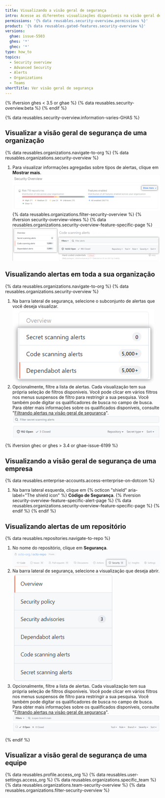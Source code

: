 ```yaml
---
title: Visualizando a visão geral de segurança
intro: Acesse as diferentes visualizações disponíveis na visão geral de segurança
permissions: '{% data reusables.security-overview.permissions %}'
product: '{% data reusables.gated-features.security-overview %}'
versions:
  ghae: issue-5503
  ghes: '*'
  ghec: '*'
type: how_to
topics:
  - Security overview
  - Advanced Security
  - Alerts
  - Organizations
  - Teams
shortTitle: Ver visão geral de segurança
---
```


{% ifversion ghes < 3.5 or ghae %}
{% data reusables.security-overview.beta %}
{% endif %}

{% data reusables.security-overview.information-varies-GHAS %}

## Visualizar a visão geral de segurança de uma organização

{% data reusables.organizations.navigate-to-org %}
{% data reusables.organizations.security-overview %}
1. Para visualizar informações agregadas sobre tipos de alertas, clique em **Mostrar mais**. ![Botão mostrar mais](/assets/images/help/organizations/security-overview-show-more-button.png)
{% data reusables.organizations.filter-security-overview %}
{% ifversion security-overview-views %}
{% data reusables.organizations.security-overview-feature-specific-page %}
  ![Captura de tela da página de digitalização específica do código](/assets/images/help/organizations/security-overview-code-scanning-alerts.png)

## Visualizando alertas em toda a sua organização

{% data reusables.organizations.navigate-to-org %}
{% data reusables.organizations.security-overview %}
1. Na barra lateral de segurança, selecione o subconjunto de alertas que você deseja visualizar. ![Ver subconjunto de alerta](/assets/images/help/organizations/view-alert-subset.png)
2. Opcionalmente, filtre a lista de alertas. Cada visualização tem sua própria seleção de filtros disponíveis. Você pode clicar em vários filtros nos menus suspensos de filtro para restringir a sua pesquisa. Você também pode digitar os qualificadores de busca no campo de busca. Para obter mais informações sobre os qualificados disponíveis, consulte "[Filtrando alertas na visão geral de segurança](/code-security/security-overview/filtering-alerts-in-the-security-overview)". ![Os menus de filtro suspenso e o campo de repositórios de pesquisa na visualização de digitalização de segredo](/assets/images/help/organizations/secret-scanning-filter-alerts.png)

{% ifversion ghec or ghes > 3.4 or ghae-issue-6199 %}
## Visualizando a visão geral de segurança de uma empresa

{% data reusables.enterprise-accounts.access-enterprise-on-dotcom %}
1. Na barra lateral esquerda, clique em {% octicon "shield" aria-label="The shield icon" %} **Código de Segurança**.
{% ifversion security-overview-feature-specific-alert-page %}
{% data reusables.organizations.security-overview-feature-specific-page %}
{% endif %}
{% endif %}

## Visualizando alertas de um repositório

{% data reusables.repositories.navigate-to-repo %}
1. No nome do repositório, clique em **Segurança**. ![Aba de segurança do repositório](/assets/images/help/repository/security-tab.png)
2. Na barra lateral de segurança, selecione a visualização que deseja abrir. ![Subconjunto de alerta para visualização do repositório](/assets/images/help/repository/repo-security-side-panel.png)
3. Opcionalmente, filtre a lista de alertas. Cada visualização tem sua própria seleção de filtros disponíveis. Você pode clicar em vários filtros nos menus suspensos de filtro para restringir a sua pesquisa. Você também pode digitar os qualificadores de busca no campo de busca. Para obter mais informações sobre os qualificados disponíveis, consulte "[Filtrando alertas na visão geral de segurança](/code-security/security-overview/filtering-alerts-in-the-security-overview)". ![Menu de filtros suspenso na visualização de alertas da digitalização de segredo do repositório](/assets/images/help/repository/repo-code-scanning-filter-and-search.png)

{% endif %}

## Visualizar a visão geral de segurança de uma equipe

{% data reusables.profile.access_org %}
{% data reusables.user-settings.access_org %}
{% data reusables.organizations.specific_team %}
{% data reusables.organizations.team-security-overview %}
{% data reusables.organizations.filter-security-overview %}
